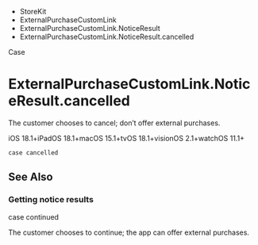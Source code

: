 

- StoreKit
- ExternalPurchaseCustomLink
- ExternalPurchaseCustomLink.NoticeResult
-  ExternalPurchaseCustomLink.NoticeResult.cancelled 

Case

# ExternalPurchaseCustomLink.NoticeResult.cancelled

The customer chooses to cancel; don’t offer external purchases.

iOS 18.1+iPadOS 18.1+macOS 15.1+tvOS 18.1+visionOS 2.1+watchOS 11.1+

``` source
case cancelled
```

## See Also

### Getting notice results

case continued

The customer chooses to continue; the app can offer external purchases.


